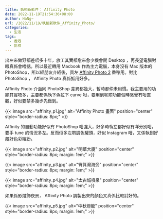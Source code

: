 ```yaml
---
title: 執相新軟件︰ Affinity Photo
date: 2022-11-19T21:54:36+08:00
author: HaNg~
url: /2022/11/19/執相新軟件_Affinity_Photo/
categories:
  - 生活
tags:
  - 香港
  - 影相
---
```


出左來做野都差唔多十年，放工其實都愈來愈少機會開 Desktop ，再長望電腦對眼真係會唔掂。所以最近轉用 Macbook 作為主力電腦，本身沒有 Mac 版本的 PhotoShop，所以經朋友介紹後，買左 [Affinity Photo 2][1] 番嚟用。對比 PhotoShop ， Affinity Photo 真係抵用好多。
<!--more--> 

Affinity Photo 介面同 PhotoShop 差異都幾大，暫時都仲未用慣。我主要用的功能其實唔多，主要都係執下色拉下 curve 咁，要用到呢啲功能個時感覺冇咁直觀，好似要禁多幾步先做到。

{{< image src="affinity_p1.jpg" alt="Affinity Photo 畫面" position="center" style="border-radius: 8px;" >}}

Affinity 的自動功能好似冇 PhotoShop 咁強大，好多時執左都好似冇咩分別咁，要手 tune 的情況多左。反而佢多左啲調色罐頭，好似 Instagram 咁，又係執到好靚好色彩繽紛。

{{< image src="affinity_p2.jpg" alt="明華大廈" position="center" style="border-radius: 8px; margin: 1em;" >}}


{{< image src="affinity_p3.jpg" alt="筲箕灣海旁" position="center" style="border-radius: 8px; margin: 1em;" >}}


{{< image src="affinity_p4.jpg" alt="太古城噴泉" position="center" style="border-radius: 8px; margin: 1em;" >}}


如果係影燈飾夜景， Affinity Photo 調製出來的顏色又真係比較討好的。

{{< image src="affinity_p5.jpg" alt="中秋燈籠" position="center" style="border-radius: 8px; margin: 1em;" >}}



 [1]: https://affinity.serif.com/en-gb/ "Affinity"